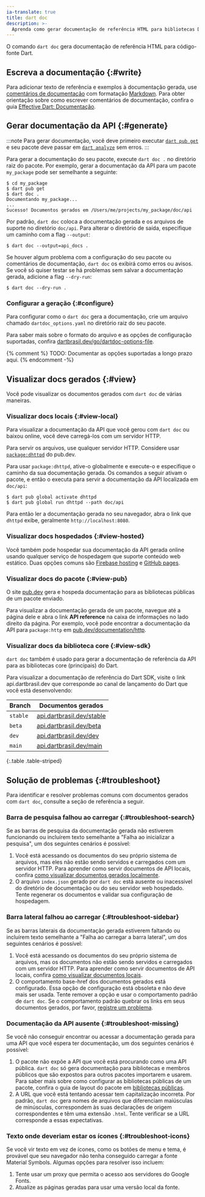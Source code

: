 ```yaml
---
ia-translate: true
title: dart doc
description: >-
  Aprenda como gerar documentação de referência HTML para bibliotecas Dart públicas.
---
```


O comando `dart doc` gera documentação de referência HTML
para código-fonte Dart.

## Escreva a documentação {:#write}

Para adicionar texto de referência e exemplos à documentação gerada,
use [comentários de documentação][] com formatação [Markdown][].
Para obter orientação sobre como escrever comentários de documentação,
confira o guia [Effective Dart: Documentação][].

[comentários de documentação]: /language/comments#documentation-comments
[Markdown]: {{site.pub-pkg}}/markdown
[Effective Dart: Documentação]: /effective-dart/documentation

## Gerar documentação da API {:#generate}

:::note
Para gerar documentação,
você deve primeiro executar [`dart pub get`](/tools/pub/cmd/pub-get)
e seu pacote deve passar em [`dart analyze`](/tools/dart-analyze)
sem erros.
:::

Para gerar a documentação do seu pacote,
execute `dart doc .` no diretório raiz do pacote.
Por exemplo, gerar a documentação da API para um pacote `my_package`
pode ser semelhante a seguinte:

```console
$ cd my_package
$ dart pub get
$ dart doc .
Documentando my_package...
...
Sucesso! Documentos gerados em /Users/me/projects/my_package/doc/api
```

Por padrão, `dart doc` coloca a documentação gerada
e os arquivos de suporte no diretório `doc/api`.
Para alterar o diretório de saída, especifique
um caminho com a flag `--output`:

```console
$ dart doc --output=api_docs .
```

Se houver algum problema com a configuração do seu pacote ou comentários de documentação,
`dart doc` os exibirá como erros ou avisos.
Se você só quiser testar se há problemas sem salvar a documentação gerada,
adicione a flag `--dry-run`:

```console
$ dart doc --dry-run .
```

### Configurar a geração {:#configure}

Para configurar como o `dart doc` gera a documentação, crie um
arquivo chamado `dartdoc_options.yaml` no diretório raiz do seu pacote.

Para saber mais sobre o formato do arquivo e as opções de configuração suportadas,
confira [dartbrasil.dev/go/dartdoc-options-file][dartdoc-options].

{% comment %}
TODO: Documentar as opções suportadas a longo prazo aqui.
{% endcomment -%}

[dartdoc-options]: {{site.redirect.go}}/dartdoc-options-file

## Visualizar docs gerados {:#view}

Você pode visualizar os documentos gerados com `dart doc` de várias maneiras.

### Visualizar docs locais {:#view-local}

Para visualizar a documentação da API que você gerou com `dart doc` ou baixou online,
você deve carregá-los com um servidor HTTP.

Para servir os arquivos, use qualquer servidor HTTP.
Considere usar [`package:dhttpd`][] do pub.dev.

Para usar `package:dhttpd`, ative-o globalmente e execute-o
e especifique o caminho da sua documentação gerada.
Os comandos a seguir ativam o pacote,
e então o executa para servir a documentação da API localizada em `doc/api`:

```console
$ dart pub global activate dhttpd
$ dart pub global run dhttpd --path doc/api
```

Para então ler a documentação gerada no seu navegador,
abra o link que `dhttpd` exibe, geralmente `http://localhost:8080`.

[`package:dhttpd`]: {{site.pub-pkg}}/dhttpd

### Visualizar docs hospedados {:#view-hosted}

Você também pode hospedar sua documentação da API gerada online
usando qualquer serviço de hospedagem que suporte conteúdo web estático.
Duas opções comuns são [Firebase hosting][] e [GitHub pages][].

[Firebase hosting]: https://firebase.google.com/docs/hosting
[GitHub pages]: https://pages.github.com/

### Visualizar docs do pacote {:#view-pub}

O site [pub.dev]({{site.pub}}) gera e hospeda
documentação para as bibliotecas públicas de um pacote enviado.

Para visualizar a documentação gerada de um pacote,
navegue até a página dele e abra o link **API reference**
na caixa de informações no lado direito da página.
Por exemplo, você pode encontrar a documentação da API para `package:http`
em [pub.dev/documentation/http]({{site.pub-api}}/http).

### Visualizar docs da biblioteca core {:#view-sdk}

`dart doc` também é usado para gerar a documentação de referência da API para
as bibliotecas core (principais) do Dart.

Para visualizar a documentação de referência do Dart SDK, visite o link api.dartbrasil.dev
que corresponde ao canal de lançamento do Dart que você está desenvolvendo:

| Branch   | Documentos gerados                               |
|----------|-------------------------------------------------|
| `stable` | [api.dartbrasil.dev/stable]({{site.dart-api}})        |
| `beta`   | [api.dartbrasil.dev/beta]({{site.dart-api}}/beta)     |
| `dev`    | [api.dartbrasil.dev/dev]({{site.dart-api}}/dev)       |
| `main`   | [api.dartbrasil.dev/main]({{site.dart-api}}/main)     |

{:.table .table-striped}

## Solução de problemas {:#troubleshoot}

Para identificar e resolver problemas comuns com documentos gerados com `dart doc`,
consulte a seção de referência a seguir.

### Barra de pesquisa falhou ao carregar {:#troubleshoot-search}

Se as barras de pesquisa da documentação gerada não estiverem funcionando ou
incluírem texto semelhante a "Falha ao inicializar a pesquisa",
um dos seguintes cenários é possível:

1. Você está acessando os documentos do seu próprio sistema de arquivos,
   mas eles não estão sendo servidos e carregados com um servidor HTTP.
   Para aprender como servir documentos de API locais,
   confira [como visualizar documentos gerados localmente](#view-local).
2. O arquivo `index.json` gerado por `dart doc` está ausente ou inacessível
   do diretório de documentação ou do seu servidor web hospedado.
   Tente regenerar os documentos e validar sua configuração de hospedagem.

### Barra lateral falhou ao carregar {:#troubleshoot-sidebar}

Se as barras laterais da documentação gerada estiverem faltando ou
incluírem texto semelhante a "Falha ao carregar a barra lateral",
um dos seguintes cenários é possível:

1. Você está acessando os documentos do seu próprio sistema de arquivos,
   mas os documentos não estão sendo servidos e carregados com um servidor HTTP.
   Para aprender como servir documentos de API locais,
   confira [como visualizar documentos locais](#view-local).
2. O comportamento base-href dos documentos gerados está configurado.
   Essa opção de configuração está obsoleta e não deve mais ser usada.
   Tente remover a opção e usar o comportamento padrão de `dart doc`.
   Se o comportamento padrão quebrar os links em seus documentos gerados,
   por favor, [registre um problema][].

[registre um problema]: {{site.repo.dart.org}}/dartdoc/issues

### Documentação da API ausente {:#troubleshoot-missing}

Se você não conseguir encontrar ou acessar a documentação gerada
para uma API que você espera ter documentação,
um dos seguintes cenários é possível:

1. O pacote não expõe a API que você está procurando como uma API pública.
   `dart doc` só gera documentação para bibliotecas e membros públicos
   que são expostos para outros pacotes importarem e usarem.
   Para saber mais sobre como configurar as bibliotecas públicas de um pacote,
   confira o guia de layout do pacote em [bibliotecas públicas][].
2. A URL que você está tentando acessar tem capitalização incorreta.
   Por padrão, `dart doc` gera nomes de arquivos que diferenciam maiúsculas de minúsculas,
   correspondem às suas declarações de origem correspondentes e têm uma extensão `.html`.
   Tente verificar se a URL corresponde a essas expectativas.

[bibliotecas públicas]: /tools/pub/package-layout#public-libraries

### Texto onde deveriam estar os ícones {:#troubleshoot-icons}

Se você vir texto em vez de ícones, como os botões de menu e tema,
é provável que seu navegador não tenha conseguido carregar a fonte Material Symbols.
Algumas opções para resolver isso incluem:

1. Tente usar um proxy que permita o acesso aos servidores do Google Fonts.
2. Atualize as páginas geradas para usar uma versão local da fonte.
